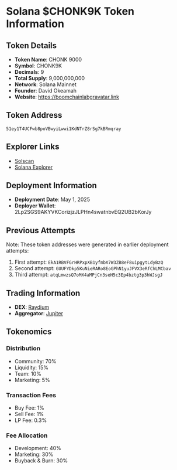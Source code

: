 # Solana $CHONK9K Token Information

## Token Details

- **Token Name**: CHONK 9000
- **Symbol**: CHONK9K
- **Decimals**: 9
- **Total Supply**: 9,000,000,000
- **Network**: Solana Mainnet
- **Founder**: David Okeamah
- **Website**: https://boomchainlabgravatar.link

## Token Address

```
51ey1T4UCFwb8poVBwyiLwwi1KdNTrZ8rSg7kBRmqray
```

## Explorer Links

- [Solscan](https://solscan.io/token/51ey1T4UCFwb8poVBwyiLwwi1KdNTrZ8rSg7kBRmqray)
- [Solana Explorer](https://explorer.solana.com/address/51ey1T4UCFwb8poVBwyiLwwi1KdNTrZ8rSg7kBRmqray)

## Deployment Information

- **Deployment Date**: May 1, 2025
- **Deployer Wallet**: 2Lp2SGS9AKYVKCorizjzJLPHn4swatnbvEQ2UB2bKorJy

## Previous Attempts

Note: These token addresses were generated in earlier deployment attempts:

1. First attempt: `EkA1RBVFGrHRPxpXB1yfmbX7W3ZB8eF8uipgytLdyBzQ`
2. Second attempt: `GUUFYDkp5KuNieRARo8EoGPhN1yuJFVX3eRfChLMCbav`
3. Third attempt: `atqLmwzsQ7oMX4aMPjCn3seH5c3Ep4bztg3p3hWJsgJ`

## Trading Information

- **DEX**: [Raydium](https://raydium.io/swap/?inputCurrency=sol&outputCurrency=51ey1T4UCFwb8poVBwyiLwwi1KdNTrZ8rSg7kBRmqray)
- **Aggregator**: [Jupiter](https://jup.ag/swap/SOL-51ey1T4UCFwb8poVBwyiLwwi1KdNTrZ8rSg7kBRmqray)

## Tokenomics

### Distribution
- Community: 70%
- Liquidity: 15%
- Team: 10%
- Marketing: 5%

### Transaction Fees
- Buy Fee: 1%
- Sell Fee: 1%
- LP Fee: 0.3%

### Fee Allocation
- Development: 40%
- Marketing: 30%
- Buyback & Burn: 30%
